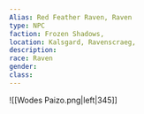 ```yaml
---
Alias: Red Feather Raven, Raven
type: NPC
faction: Frozen Shadows,
location: Kalsgard, Ravenscraeg,
description:  
race: Raven
gender: 
class: 
---
```

![[Wodes Paizo.png|left|345]]